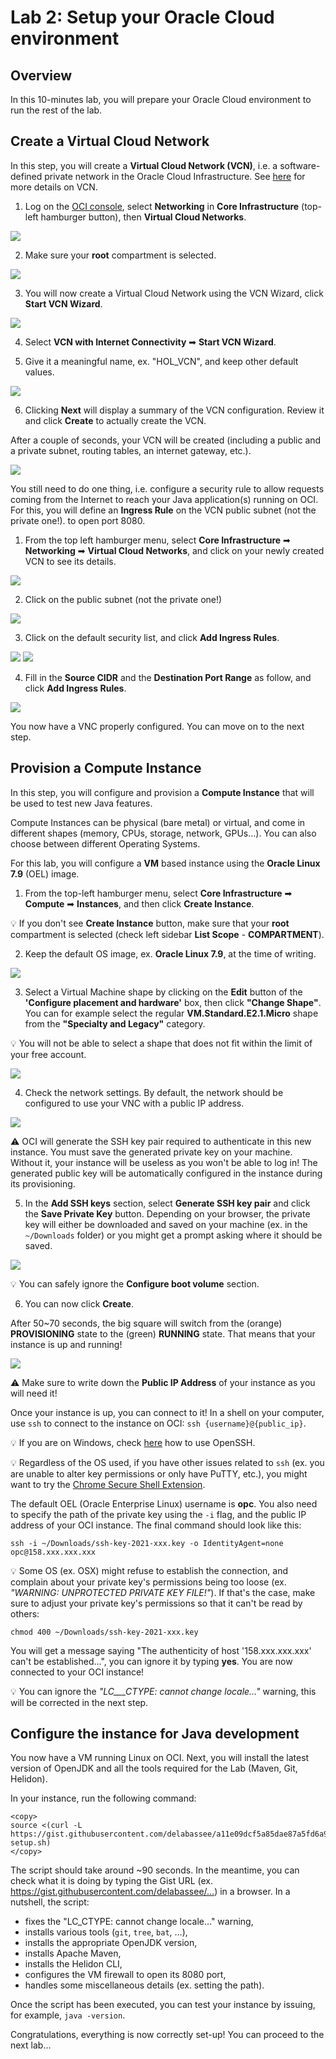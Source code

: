 # Lab 2: Setup your Oracle Cloud environment

## Overview


In this 10-minutes lab, you will prepare your Oracle Cloud environment to run the rest of the lab.

 
## Create a Virtual Cloud Network

In this step, you will create a **Virtual Cloud Network (VCN)**, i.e. a software-defined private network in the Oracle Cloud Infrastructure. See [here](https://docs.cloud.oracle.com/en-us/iaas/Content/Network/Tasks/managingVCNs.htm) for more details on VCN.


1. Log on the [OCI console](https://cloud.oracle.com/), select **Networking** in **Core Infrastructure** (top-left hamburger button), then **Virtual Cloud Networks**.

![](./images/lab2-1.png " ")

2. Make sure your **root** compartment is selected.

![](./images/lab2-1bis.png " ")

3. You will now create a Virtual Cloud Network using the VCN Wizard, click **Start VCN Wizard**.

![](./images/lab2-2.png " ")

4. Select **VCN with Internet Connectivity** ➡ **Start VCN Wizard**.

5. Give it a meaningful name, ex. "HOL_VCN", and keep other default values.

![](./images/lab2-3.png " ")

6. Clicking **Next** will display a summary of the VCN configuration. Review it and click **Create** to actually create the VCN.

After a couple of seconds, your VCN will be created (including a public and a private subnet, routing tables, an internet gateway, etc.).

![](./images/lab2-4.png " ")

You still need to do one thing, i.e. configure a security rule to allow requests coming from the Internet to reach your Java application(s) running on OCI. For this, you will define an **Ingress Rule** on the VCN public subnet (not the private one!). to open port 8080.

1. From the top left hamburger menu, select **Core Infrastructure** ➡ **Networking** ➡ **Virtual Cloud Networks**, and click on your newly created VCN to see its details.

![](./images/lab2-5.png " ")

2. Click on the public subnet (not the private one!)

![](./images/lab2-6.png " ")

3. Click on the default security list, and click **Add Ingress Rules**.

![](./images/lab2-7pre.png " ")
![](./images/lab2-7.png " ")

4. Fill in the **Source CIDR** and the **Destination Port Range** as follow, and click **Add Ingress Rules**.

![](./images/lab2-8.png " ")

You now have a VNC properly configured. You can move on to the next step.

## Provision a Compute Instance

In this step, you will configure and provision a **Compute Instance** that will be used to test new Java features.

Compute Instances can be physical (bare metal) or virtual, and come in different shapes (memory, CPUs, storage, network, GPUs…). You can also choose between different Operating Systems.

For this lab, you will configure a **VM** based instance using the **Oracle Linux 7.9** (OEL) image.

1. From the top-left hamburger menu, select **Core Infrastructure** ➡ **Compute** ➡ **Instances**, and then click **Create Instance**.

💡 If you don't see **Create Instance** button, make sure that your **root** compartment is selected (check left sidebar **List Scope** - 
**COMPARTMENT**).


2. Keep the default OS image, ex. **Oracle Linux 7.9**, at the time of writing.

![](./images/lab2-9A.png " ")


3. Select a Virtual Machine shape by clicking on the **Edit** button of the **'Configure placement and hardware'** box, then click **"Change Shape"**. You can for example select the regular **VM.Standard.E2.1.Micro** shape from the **"Specialty and Legacy"** category.

💡 You will not be able to select a shape that does not fit within the limit of your free account.

![](./images/lab2-9bis.png " ")


4. Check the network settings. By default, the network should be configured to use your VNC with a public IP address.

![](./images/lab2-9ter.png " ")


⚠️ OCI will generate the SSH key pair required to authenticate in this new instance.
You must save the generated private key on your machine. Without it, your instance will be useless as you won't be able to log in! The generated public key will be automatically configured in the instance during its provisioning.


5. In the **Add SSH keys** section, select **Generate SSH key pair** and click the **Save Private Key** button. Depending on your browser, the private key will either be downloaded and saved on your machine (ex. in the `~/Downloads` folder) or you might get a prompt asking where it should be saved.

![](./images/lab2-10.png " ") 

💡 You can safely ignore the **Configure boot volume** section.

6. You can now click **Create**.

After 50~70 seconds, the big square will switch from the (orange) **PROVISIONING** state to the (green) **RUNNING** state. That means that your instance is up and running!

![](./images/lab2-11.png " ") 

⚠️ Make sure to write down the **Public IP Address** of your instance as you will need it!

Once your instance is up, you can connect to it! In a shell on your computer, use `ssh` to connect to the instance on OCI: `ssh {username}@{public_ip}`.

💡 If you are on Windows, check [here](https://docs.cloud.oracle.com/en-us/iaas/Content/Compute/Tasks/accessinginstance.htm#linux) how to use OpenSSH. 

💡 Regardless of the OS used, if you have other issues related to `ssh` (ex. you are unable to alter key permissions or only have PuTTY, etc.), you might want to try the [Chrome Secure Shell Extension](https://delabassee.com/ssh-OCI-Chrome/).

The default OEL (Oracle Enterprise Linux) username is **opc**. You also need to specify the path of the private key using the `-i` flag, and the public IP address of your OCI instance.
The final command should look like this:

`ssh -i ~/Downloads/ssh-key-2021-xxx.key -o IdentityAgent=none opc@158.xxx.xxx.xxx`

💡 Some OS (ex. OSX) might refuse to establish the connection, and complain about your private key's permissions being too loose (ex. _"WARNING: UNPROTECTED PRIVATE KEY FILE!"_). If that's the case, make sure to adjust your private key's permissions so that it can't be read by others:

 `chmod 400 ~/Downloads/ssh-key-2021-xxx.key`

You will get a message saying "The authenticity of host '158.xxx.xxx.xxx' can't be established…", you can ignore it by typing **yes**. You are now connected to your OCI instance!

💡 You can ignore the _"LC___CTYPE: cannot change locale…"_ warning, this will be corrected in the next step.



## Configure the instance for Java development


You now have a VM running Linux on OCI. Next, you will install the latest version of OpenJDK and all the tools required for the Lab (Maven, Git, Helidon).

In your instance, run the following command:

```
<copy>
source <(curl -L https://gist.githubusercontent.com/delabassee/a11e09dcf5a85dae87a5fd6a96ce77ea/raw/faf6b00217aa3d3ed655bf6415d3bbb3b37ca4d3/vm-setup.sh)
</copy>
```

The script should take around ~90 seconds. In the meantime, you can check what it is doing by typing the Gist URL (ex. https://gist.githubusercontent.com/delabassee/…) in a browser. In a nutshell, the script: 
* fixes the "LC_CTYPE: cannot change locale…" warning,
* installs various tools (`git`, `tree`, `bat`, …),
* installs the appropriate OpenJDK version,
* installs Apache Maven,
* installs the Helidon CLI,
* configures the VM firewall to open its 8080 port,
* handles some miscellaneous details (ex. setting the path). 

Once the script has been executed, you can test your instance by issuing, for example, `java -version`.

Congratulations, everything is now correctly set-up! You can proceed to the next lab…


